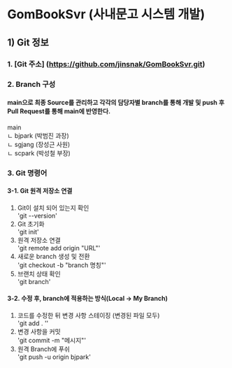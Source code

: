 # GomBookSvr (사내문고 시스템 개발)

## 1) Git 정보
### 1. **[Git 주소]** (https://github.com/jinsnak/GomBookSvr.git)
### 2. **Branch 구성**
#### main으로 최종 Source를 관리하고 각각의 담당자별 branch를 통해 개발 및 push 후 Pull Request를 통해 main에 반영한다.
main  
ㄴ  bjpark (박범진 과장)  
ㄴ  sgjang (장성근 사원)  
ㄴ  scpark (박성철 부장)  
### 3. Git 명령어
#### 3-1. Git 원격 저장소 연결
1. Git이 설치 되어 있는지 확인  
'git --version' 
2. Git 초기화  
'git init'
3. 원격 저장소 연결  
'git remote add origin "URL"'
4. 새로운 branch 생성 및 전환  
'git checkout -b "branch 명칭"'
5. 브랜치 상태 확인  
'git branch'
#### 3-2. 수정 후, branch에 적용하는 방식(Local -> My Branch)
1. 코드를 수정한 뒤 변경 사항 스테이징 (변경된 파일 모두)  
'git add . ''
2. 변경 사항을 커밋  
'git commit -m "메시지"'
3. 원격 Branch에 푸쉬  
'git push -u origin bjpark'